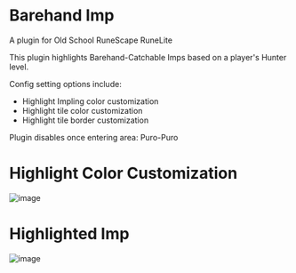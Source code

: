 # Barehand Imp

A plugin for Old School RuneScape RuneLite

This plugin highlights Barehand-Catchable Imps based on a player's Hunter level.

Config setting options include:
- Highlight Impling color customization
- Highlight tile color customization
- Highlight tile border customization

Plugin disables once entering area: Puro-Puro

# Highlight Color Customization
![image](https://github.com/user-attachments/assets/9df6bc6c-7947-43b9-9363-15c26e7e2357)

# Highlighted Imp
![image](https://github.com/user-attachments/assets/32013a4f-efb2-4150-87cf-140b3a478622)

